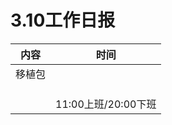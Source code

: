 # 3.10工作日报

| 内容   | 时间                |
| ------ | ------------------- |
| 移植包 |                     |
|        |                     |
|        |                     |
|        |                     |
|        | 11:00上班/20:00下班 |